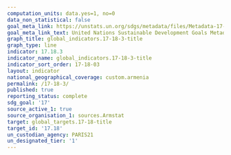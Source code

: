 ```yaml
---
computation_units: data.yes=1, no=0
data_non_statistical: false
goal_meta_link: https://unstats.un.org/sdgs/metadata/files/Metadata-17-18-03.pdf
goal_meta_link_text: United Nations Sustainable Development Goals Metadata (pdf 468kB)
graph_title: global_indicators.17-18-3-title
graph_type: line
indicator: 17.18.3
indicator_name: global_indicators.17-18-3-title
indicator_sort_order: 17-18-03
layout: indicator
national_geographical_coverage: custom.armenia
permalink: /17-18-3/
published: true
reporting_status: complete
sdg_goal: '17'
source_active_1: true
source_organisation_1: sources.Armstat
target: global_targets.17-18-title
target_id: '17.18'
un_custodian_agency: PARIS21
un_designated_tier: '1'
---
```

